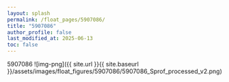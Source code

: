 ```yaml
---
layout: splash
permalink: /float_pages/5907086/
title: "5907086"
author_profile: false
last_modified_at: 2025-06-13
toc: false
---
```

 
5907086
![img-png]({{ site.url }}{{ site.baseurl }}/assets/images/float_figures/5907086/5907086_Sprof_processed_v2.png)